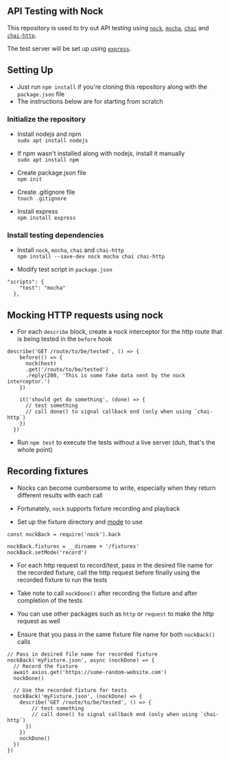 ## **API Testing with Nock**

This repository is used to try out API testing using [`nock`](https://github.com/nock/nock), [`mocha`](https://mochajs.org/), [`chai`](https://www.chaijs.com/) and [`chai-http`](https://www.chaijs.com/plugins/chai-http/). 

The test server will be set up using [`express`](http://expressjs.com/).

## **Setting Up**

- Just run `npm install` if you're cloning this repository along with the `package.json` file
- The instructions below are for starting from scratch

### **Initialize the repository**

- Install nodejs and npm\
`sudo apt install nodejs`

- If npm wasn't installed along with nodejs, install it manually\
`sudo apt install npm` 

- Create package.json file\
`npm init`

- Create .gitignore file\
`touch .gitignore`

- Install express\
`npm install express`

### **Install testing dependencies**

- Install `nock`, `mocha`, `chai` and `chai-http`\
`npm install --save-dev nock mocha chai chai-http`

- Modify test script in `package.json`
```
"scripts": {
    "test": "mocha"
  },
```

## **Mocking HTTP requests using nock**

- For each `describe` block, create a nock interceptor for the http route that is being tested in the `before` hook 

```
describe('GET /route/to/be/tested', () => {
    before(() => {
      nock(host)
      .get('/route/to/be/tested')
      .reply(200, 'This is some fake data sent by the nock interceptor.')
    })

    it('should get do something', (done) => {
      // test something
      // call done() to signal callback end (only when using `chai-http`)
    })
  })
```
- Run `npm test` to execute the tests without a live server (duh, that's the whole point)

## **Recording fixtures**

- Nocks can become cumbersome to write, especially when they return different results with each call

- Fortunately, `nock` supports fixture recording and playback

- Set up the fixture directory and [mode]('https://github.com/nock/nock#modes') to use

```
const nockBack = require('nock').back

nockBack.fixtures = __dirname + '/fixtures'
nockBack.setMode('record')
```

- For each http request to record/test, pass in the desired file name for the recorded fixture, call the http request before finally using the recorded fixture to run the tests

- Take note to call `nockDone()` after recording the fixture and after completion of the tests

- You can use other packages such as `http` or `request` to make the http request as well

- Ensure that you pass in the same fixture file name for both `nockBack()` calls 

```
// Pass in desired file name for recorded fixture
nockBack('myFixture.json', async (nockDone) => {
  // Record the fixture
  await axios.get('https://some-random-website.com')
  nockDone()

  // Use the recorded fixture for tests
  nockBack('myFixture.json', (nockDone) => {
    describe('GET /route/to/be/tested', () => {
        // test something
        // call done() to signal callback end (only when using `chai-http`)
      })
    })
    nockDone()
  })
})
```